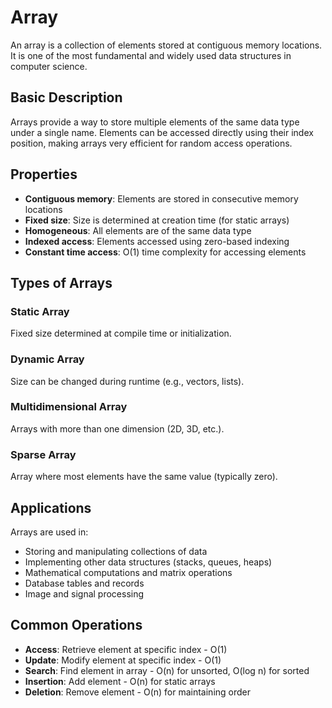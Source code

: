 # Array

An array is a collection of elements stored at contiguous memory locations. It is one of the most fundamental and widely used data structures in computer science.

## Basic Description

Arrays provide a way to store multiple elements of the same data type under a single name. Elements can be accessed directly using their index position, making arrays very efficient for random access operations.

## Properties

- **Contiguous memory**: Elements are stored in consecutive memory locations
- **Fixed size**: Size is determined at creation time (for static arrays)
- **Homogeneous**: All elements are of the same data type
- **Indexed access**: Elements accessed using zero-based indexing
- **Constant time access**: O(1) time complexity for accessing elements

## Types of Arrays

### Static Array
Fixed size determined at compile time or initialization.

### Dynamic Array
Size can be changed during runtime (e.g., vectors, lists).

### Multidimensional Array
Arrays with more than one dimension (2D, 3D, etc.).

### Sparse Array
Array where most elements have the same value (typically zero).

## Applications

Arrays are used in:
- Storing and manipulating collections of data
- Implementing other data structures (stacks, queues, heaps)
- Mathematical computations and matrix operations
- Database tables and records
- Image and signal processing

## Common Operations

- **Access**: Retrieve element at specific index - O(1)
- **Update**: Modify element at specific index - O(1)
- **Search**: Find element in array - O(n) for unsorted, O(log n) for sorted
- **Insertion**: Add element - O(n) for static arrays
- **Deletion**: Remove element - O(n) for maintaining order